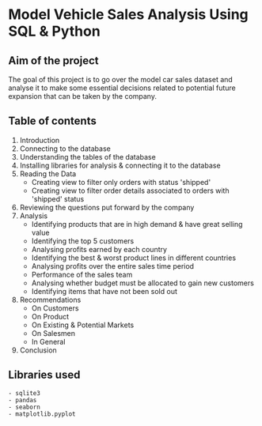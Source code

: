 # Model Vehicle Sales Analysis Using SQL & Python

## Aim of the project
The goal of this project is to go over the model car sales dataset and analyse it to make some essential decisions related to potential future expansion that can be taken by the company.

## Table of contents
1. Introduction
2. Connecting to the database
3. Understanding the tables of the database
4. Installing libraries for analysis & connecting it to the database
5. Reading the Data
    - Creating view to filter only orders with status 'shipped'
    - Creating view to filter order details associated to orders with 'shipped' status
6. Reviewing the questions put forward by the company
7. Analysis
   - Identifying products that are in high demand & have great selling value
   - Identifying the top 5 customers
   - Analysing profits earned by each country
   - Identifying the best & worst product lines in different countries
   - Analysing profits over the entire sales time period
   - Performance of the sales team
   - Analysing whether budget must be allocated to gain new customers
   - Identifying items that have not been sold out     
8. Recommendations
    - On Customers
    - On Product
    - On Existing & Potential Markets
    - On Salesmen
    - In General
9. Conclusion

## Libraries used

```
- sqlite3
- pandas
- seaborn
- matplotlib.pyplot
```
